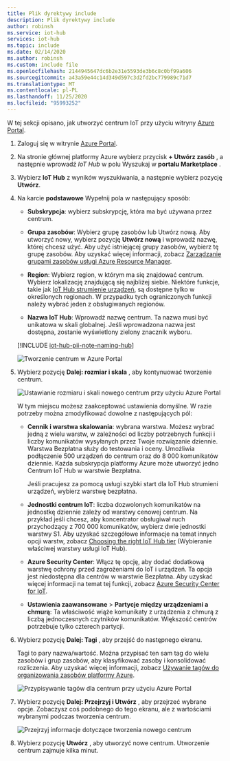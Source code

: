 ```yaml
---
title: Plik dyrektywy include
description: Plik dyrektywy include
author: robinsh
ms.service: iot-hub
services: iot-hub
ms.topic: include
ms.date: 02/14/2020
ms.author: robinsh
ms.custom: include file
ms.openlocfilehash: 2144945647dc6b2e31e5593de3b6c8c0bf99a606
ms.sourcegitcommit: a43a59e44c14d349d597c3d2fd2bc779989c71d7
ms.translationtype: MT
ms.contentlocale: pl-PL
ms.lasthandoff: 11/25/2020
ms.locfileid: "95993252"
---
```

W tej sekcji opisano, jak utworzyć centrum IoT przy użyciu witryny [Azure Portal](https://portal.azure.com).

1. Zaloguj się w witrynie [Azure Portal](https://portal.azure.com).

1. Na stronie głównej platformy Azure wybierz przycisk **+ Utwórz zasób** , a następnie wprowadź *IoT Hub* w polu Wyszukaj w **portalu Marketplace** .

1. Wybierz **IoT Hub** z wyników wyszukiwania, a następnie wybierz pozycję **Utwórz**.

1. Na karcie **podstawowe** Wypełnij pola w następujący sposób:

   - **Subskrypcja**: wybierz subskrypcję, która ma być używana przez centrum.

   - **Grupa zasobów**: Wybierz grupę zasobów lub Utwórz nową. Aby utworzyć nowy, wybierz pozycję **Utwórz nową** i wprowadź nazwę, której chcesz użyć. Aby użyć istniejącej grupy zasobów, wybierz tę grupę zasobów. Aby uzyskać więcej informacji, zobacz [Zarządzanie grupami zasobów usługi Azure Resource Manager](../articles/azure-resource-manager/management/manage-resource-groups-portal.md).

   - **Region**: Wybierz region, w którym ma się znajdować centrum. Wybierz lokalizację znajdującą się najbliżej siebie. Niektóre funkcje, takie jak [IoT Hub strumienie urządzeń](../articles/iot-hub/iot-hub-device-streams-overview.md), są dostępne tylko w określonych regionach. W przypadku tych ograniczonych funkcji należy wybrać jeden z obsługiwanych regionów.

   - **Nazwa IoT Hub**: Wprowadź nazwę centrum. Ta nazwa musi być unikatowa w skali globalnej. Jeśli wprowadzona nazwa jest dostępna, zostanie wyświetlony zielony znacznik wyboru.

   [!INCLUDE [iot-hub-pii-note-naming-hub](iot-hub-pii-note-naming-hub.md)]

   ![Tworzenie centrum w Azure Portal](./media/iot-hub-include-create-hub/iot-hub-create-screen-basics.png)

1. Wybierz pozycję **Dalej: rozmiar i skala** , aby kontynuować tworzenie centrum.

   ![Ustawianie rozmiaru i skali nowego centrum przy użyciu Azure Portal](./media/iot-hub-include-create-hub/iot-hub-create-screen-size-scale.png)

   W tym miejscu możesz zaakceptować ustawienia domyślne. W razie potrzeby można zmodyfikować dowolne z następujących pól: 

    - **Cennik i warstwa skalowania**: wybrana warstwa. Możesz wybrać jedną z wielu warstw, w zależności od liczby potrzebnych funkcji i liczby komunikatów wysyłanych przez Twoje rozwiązanie dziennie. Warstwa Bezpłatna służy do testowania i oceny. Umożliwia podłączenie 500 urządzeń do centrum oraz do 8 000 komunikatów dziennie. Każda subskrypcja platformy Azure może utworzyć jedno Centrum IoT Hub w warstwie Bezpłatna. 

      Jeśli pracujesz za pomocą usługi szybki start dla IoT Hub strumieni urządzeń, wybierz warstwę bezpłatna.

    - **Jednostki centrum IoT**: liczba dozwolonych komunikatów na jednostkę dziennie zależy od warstwy cenowej centrum. Na przykład jeśli chcesz, aby koncentrator obsługiwał ruch przychodzący z 700 000 komunikatów, wybierz dwie jednostki warstwy S1.
    Aby uzyskać szczegółowe informacje na temat innych opcji warstw, zobacz [Choosing the right IoT Hub tier](../articles/iot-hub/iot-hub-scaling.md) (Wybieranie właściwej warstwy usługi IoT Hub).

    - **Azure Security Center**: Włącz tę opcję, aby dodać dodatkową warstwę ochrony przed zagrożeniami do IoT i urządzeń. Ta opcja jest niedostępna dla centrów w warstwie Bezpłatna. Aby uzyskać więcej informacji na temat tej funkcji, zobacz [Azure Security Center for IoT](/azure/asc-for-iot/).

    - **Ustawienia zaawansowane**  >  **Partycje między urządzeniami a chmurą**: Ta właściwość wiąże komunikaty z urządzenia z chmurą z liczbą jednoczesnych czytników komunikatów. Większość centrów potrzebuje tylko czterech partycji.

1.  Wybierz pozycję **Dalej: Tagi** , aby przejść do następnego ekranu.

    Tagi to pary nazwa/wartość. Można przypisać ten sam tag do wielu zasobów i grup zasobów, aby klasyfikować zasoby i konsolidować rozliczenia. Aby uzyskać więcej informacji, zobacz [Używanie tagów do organizowania zasobów platformy Azure](../articles/azure-resource-manager/management/tag-resources.md).

    ![Przypisywanie tagów dla centrum przy użyciu Azure Portal](./media/iot-hub-include-create-hub/iot-hub-create-tabs.png)

1.  Wybierz pozycję **Dalej: Przejrzyj i Utwórz** , aby przejrzeć wybrane opcje. Zobaczysz coś podobnego do tego ekranu, ale z wartościami wybranymi podczas tworzenia centrum. 

    ![Przejrzyj informacje dotyczące tworzenia nowego centrum](./media/iot-hub-include-create-hub/iot-hub-create-review.png)

1.  Wybierz pozycję **Utwórz** , aby utworzyć nowe centrum. Utworzenie centrum zajmuje kilka minut.
